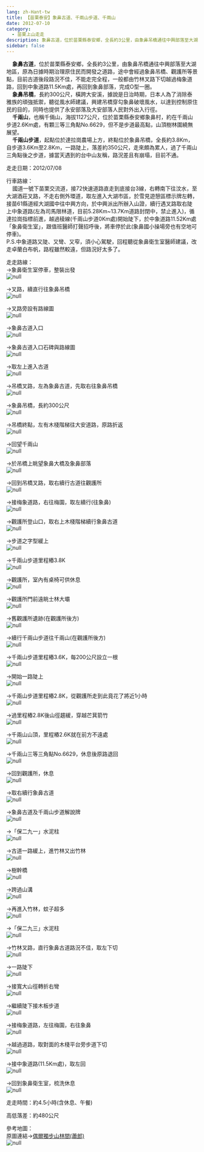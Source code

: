 ```yaml
---
lang: zh-Hant-tw
title: 【苗栗泰安】象鼻古道、千兩山步道、千兩山
date: 2012-07-10
category: 
  - 苗栗上山走走
description: 象鼻古道，位於苗栗縣泰安鄉，全長約3公里，由象鼻吊橋通往中興部落至大湖地區，原為日據時期治理原住民而開發之道路，途中會經過象鼻吊橋、觀護所等景點，目前古道後段路況不佳，不能走完全程，一般都由竹林叉路下切越過梅象道路，回到中象道路11.5Km處，再回到象鼻部落，完成O型一圈。 象鼻吊橋，長約300公尺，橫跨大安溪，據說是日治時期，日本人為了消除泰雅族的頑強抵禦，聽從風水師建議，興建吊橋穿勾象鼻破壞風水，以達到控制原住民的目的，同時也提供了永安部落及大安部落人民對外出入行徑。 千兩山，也稱千倆山，海拔1127公尺，位於苗栗縣泰安鄉象鼻村，約在千兩山步道2.6Km處，有顆三等三角點No.6629，但不是步道最高點，山頂樹林圍繞無展望。 千兩山步道，起點位於達拉崗農場上方，終點位於象鼻吊橋，全長約3.8Km，自步道3.6Km至2.8Km，一路陡上，落差約350公尺，走來頗為累人，過了千兩山三角點後之步道，據當天遇到的台中山友稱，路況差且有崩塌，目前不通。
sidebar: false
---
```


    **象鼻古道**，位於苗栗縣泰安鄉，全長約3公里，由象鼻吊橋通往中興部落至大湖地區，原為日據時期治理原住民而開發之道路，途中會經過象鼻吊橋、觀護所等景點，目前古道後段路況不佳，不能走完全程，一般都由竹林叉路下切越過梅象道路，回到中象道路11.5Km處，再回到象鼻部落，完成O型一圈。  
    **象鼻吊橋**，長約300公尺，橫跨大安溪，據說是日治時期，日本人為了消除泰雅族的頑強抵禦，聽從風水師建議，興建吊橋穿勾象鼻破壞風水，以達到控制原住民的目的，同時也提供了永安部落及大安部落人民對外出入行徑。  
    **千兩山**，也稱千倆山，海拔1127公尺，位於苗栗縣泰安鄉象鼻村，約在千兩山步道2.6Km處，有顆三等三角點No.6629，但不是步道最高點，山頂樹林圍繞無展望。  
    **千兩山步道**，起點位於達拉崗農場上方，終點位於象鼻吊橋，全長約3.8Km，自步道3.6Km至2.8Km，一路陡上，落差約350公尺，走來頗為累人，過了千兩山三角點後之步道，據當天遇到的台中山友稱，路況差且有崩塌，目前不通。

走走日期：2012/07/08

行車路線：  
    國道一號下苗栗交流道，接72快速道路直走到底接台3線，右轉南下往汶水，至大湖酒莊叉路，不走右側外環道，取左進入大湖市區，於雪見遊憩區標示牌左轉，接苗61縣道經大湖國中往中興方向，於中興派出所辦入山證，續行遇叉路取右陡上中象道路(左為司馬限林道，目前5.28Km~13.7Km道路封閉中，禁止進入)，循達拉崗指標前進，越過稜線(千兩山步道0Km處)開始陡下，於中象道路11.52Km處「象鼻衛生室」，跟值班醫師打聲招呼後，將車停於此(象鼻國小操場旁也有空地可停車)。  
P.S.中象道路又陡、又彎、又窄，須小心駕駛，回程聽從象鼻衛生室醫師建議，改走卓蘭白布帆，路程雖然較遠，但路況好太多了。

走走路線：  
→象鼻衛生室停車，整裝出發  
![null](image/226625653_l.jpg)

→叉路，續直行往象鼻吊橋  
![null](image/226753081_l.jpg)

→叉路旁設有路線圖  
![null](image/226625700_l.jpg)

→象鼻古道入口  
![null](image/226625665_l.jpg)

→象鼻古道入口石碑與路線圖  
![null](image/226625680_l.jpg)

→取左上進入古道  
![null](image/226625686_l.jpg)

→吊橋叉路，左為象鼻古道，先取右往象鼻吊橋  
![null](image/226625708_l.jpg)

→象鼻吊橋，長約300公尺  
![null](image/226625714_l.jpg)

→吊橋終點，左有木棧階梯往大安道路，原路折返  
![null](image/226625719_l.jpg)

→回望千兩山  
![null](image/226625729_l.jpg)

→於吊橋上眺望象鼻大橋及象鼻部落  
![null](image/226625736_l.jpg)

→回到吊橋叉路，取右續行古道往觀護所  
![null](image/226625742_l.jpg)

→接梅象道路，右往梅園，取左續行(往象鼻)  
![null](image/226625746_l.jpg)

→觀護所登山口，取右上木棧階梯續行象鼻古道  
![null](image/226625751_l.jpg)

→步道之字型緩上  
![null](image/226625774_l.jpg)

→千兩山步道里程樁3.8K  
![null](image/226625786_l.jpg)

→觀護所，室內有桌椅可供休息  
![null](image/226625794_l.jpg)

→觀護所門前遠眺士林大壩  
![null](image/226625810_l.jpg)

→舊觀護所遺跡(在觀護所後方)  
![null](image/226625815_l.jpg)

→續行千兩山步道往千兩山(在觀護所後方)  
![null](image/226625828_l.jpg)

→千兩山步道里程樁3.6K，每200公尺設立一根  
![null](image/226625831_l.jpg)

→開始一路陡上  
![null](image/226625838_l.jpg)

→千兩山步道里程樁2.8K，從觀護所走到此竟花了將近1小時  
![null](image/226625844_l.jpg)

→過里程樁2.8K後山徑趨緩，穿越芒萁箭竹  
![null](image/226625847_l.jpg)

→千兩山山頂，里程樁2.6K就在前方不遠處  
![null](image/226625867_l.jpg)

→千兩山三等三角點No.6629，休息後原路退回  
![null](image/226625864_l.jpg)

→回到觀護所，休息  
![null](image/226625871_l.jpg)

→取右續行象鼻古道  
![null](image/226625874_l.jpg)

→象鼻古道及千兩山步道解說牌  
![null](image/226625881_l.jpg)

→「保二九一」水泥柱  
![null](image/226625891_l.jpg)

→古道一路緩上，進竹林又出竹林  
![null](image/226625886_l.jpg)

→樹幹橋  
![null](image/226625903_l.jpg)

→跨過山溝  
![null](image/226625906_l.jpg)

→再進入竹林，蚊子超多  
![null](image/226625910_l.jpg)

→「保二九三」水泥柱  
![null](image/226625915_l.jpg)

→竹林叉路，直行象鼻古道路況不佳，取左下切  
![null](image/226625920_l.jpg)

→一路陡下  
![null](image/226625928_l.jpg)

→接寬大山徑轉折右彎  
![null](image/226625937_l.jpg)

→繼續陡下接木板步道  
![null](image/226625940_l.jpg)

→接梅象道路，左往梅園，右往象鼻  
![null](image/226625943_l.jpg)

→越過道路，取對面的木棧平台旁步道下切  
![null](image/226625952_l.jpg)

→接中象道路(11.5Km處)，取左回  
![null](image/226625957_l.jpg)

→回到象鼻衛生室，梳洗休息  
![null](image/226625606_l.jpg)

走走時間：約4.5小時(含休息、午餐)

高低落差：約480公尺

參考地圖：  
原圖連結→[偶爾獨步山林間(蕭郎)](http://www.yougoipay.com/kenny/w848/index.htm)  
![null](image/226753107_l.jpg)